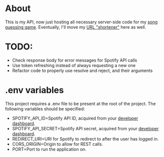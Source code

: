 # About
This is my API, now just hosting all necessary server-side code for my [song guessing game](https://github.com/Ghoelian/songguesser.julianvos.nl).
Eventually, I'll move my [URL "shortener"](https://github.com/Ghoelian/shortener.julianvos.nl) here as well.

# TODO:
- Check response body for error messages for Spotify API calls
- Use token refreshing instead of always requesting a new one
- Refactor code to properly use resolve and reject, and their arguments

# .env variables
This project requires a .env file to be present at the root of the project. The following variables should be specified:
- SPOTIFY_API_ID=Spotify API ID, acquired from your [developer dashboard](https://developer.spotify.com/dashboard/).
- SPOTIFY_API_SECRET=Spotify API secret, acquired from your [developer dashboard](https://developer.spotify.com/dashboard/).
- REDIRECT_URI=URI for Spotify to redirect to after the user has logged in.
- CORS_ORIGIN=Origin to allow for REST calls.
- PORT=Port to run the application on.
